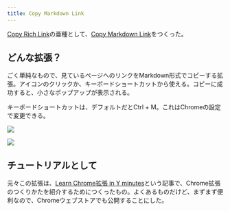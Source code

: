 ```yaml
---
title: Copy Markdown Link
---
```

[Copy Rich Link](https://chrome.google.com/webstore/detail/copy-rich-link/hikiamlgpdcabppakpmemaofmkgknpea)の亜種として、[Copy Markdown Link](https://chrome.google.com/webstore/detail/copy-markdown-link/gkceaaphhbeanfciglgpffnncfpipjpa)をつくった。

どんな拡張？
------

ごく単純なもので、見ているページへのリンクをMarkdown形式でコピーする拡張。アイコンのクリックか、キーボードショートカットから使える。コピーに成功すると、小さなポップアップが表示される。

キーボードショートカットは、デフォルトだとCtrl + M。これはChromeの設定で変更できる。

![](https://lh5.googleusercontent.com/mAUSgx7D18OwlK6y_2S_DT6SznZFtfCuR4SPeToQ8daKut3S2kFR6cMSlxdpEnCNT7IZrCYSUEE-p859PBN_NCO5z1jVc3bUtodxCVqZ7AEX1HFODXdbtodqJA_Yj_gfo-eO_fQp3FVyHOxDH5P0dIuGWjBQL157l1wTzu13bbBZjBcMejuizGxVHCLR)

![](https://lh3.googleusercontent.com/jIzV_ZMCl9im5rWJf6FPiGdZCL0J_2NrqcH0aNnYzGvKZuadMfuuFpF7cF_dKou77sf0ZzaXRat-yFJEXA6-Fn0eYdHzYuzFhQBOVkcw0zo_nheredEdqPYAC1dH3I2WhnrH6p6jeGl_yCtVPHImUmMVhqa8H_XZAg90-4tmXQXVtl3yInWlR5g_S5Xk)

チュートリアルとして
----------

元々この拡張は、[Learn Chrome拡張 in Y minutes](https://r7kamura.com/articles/2022-05-18-learn-chrome-extention-in-y-minutes)という記事で、Chrome拡張のつくりかたを紹介するためにつくったもの。よくあるものだけど、まずまず便利なので、Chromeウェブストアでも公開することにした。
